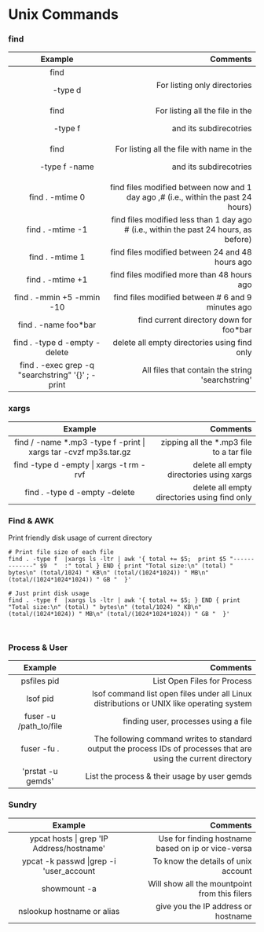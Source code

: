 # Unix Commands

### find

|                                 Example                                 |                                                                                     Comments |
|:-----------------------------------------------------------------------:|---------------------------------------------------------------------------------------------:|
|                           find <dir> -type d                            |                                                                 For listing only directories |
|                           find <dir> -type f                            |                                 For listing all the file in the <dir> and its subdirecotries |
|                   find <dir> -type f -name <filename>                   |            For listing all the file with name <filename> in the <dir> and its subdirecotries |
|                             find . -mtime 0                             |            find files modified between now and 1 day ago ,# (i.e., within the past 24 hours) |
|                            find . -mtime -1                             |        find files modified less than 1 day ago # (i.e., within the past 24 hours, as before) |
|                             find . -mtime 1                             |                                              find files modified between 24 and 48 hours ago |
|                            find . -mtime +1                             |                                                   find files modified more than 48 hours ago |
|                        find . -mmin +5 -mmin -10                        |                                            find files modified between # 6 and 9 minutes ago |
|                          find . -name foo\*bar                          |                                                      find current directory down for foo*bar |   
|                      find . -type d -empty -delete                      |                                                 delete all empty directories using find only |
|           find . -exec grep -q "searchstring" '{}' \; -print            |                                             All files that contain the string 'searchstring' |

### xargs

| Example           | Comments  |
|:-------------:| -----:|
| find / -name *.mp3 -type f -print \| xargs tar -cvzf mp3s.tar.gz        |zipping all the *.mp3 file to a tar file|
| find -type d -empty \| xargs -t rm -rvf        | delete all empty directories using xargs|
|find . -type d -empty -delete|delete all empty directories using find only|

### Find & AWK

Print friendly disk usage of current directory

```
# Print file size of each file
find . -type f  |xargs ls -ltr | awk '{ total += $5;  print $5 "-------------" $9  "  :" total } END { print "Total size:\n" (total) " bytes\n" (total/1024) " KB\n" (total/(1024*1024)) " MB\n" (total/(1024*1024*1024)) " GB "  }'

# Just print disk usage
find . -type f  |xargs ls -ltr | awk '{ total += $5; } END { print "Total size:\n" (total) " bytes\n" (total/1024) " KB\n" (total/(1024*1024)) " MB\n" (total/(1024*1024*1024)) " GB "  }'



```

### Process & User

|Example           |Comments  |
|:-------------:| -----:|
| psfiles pid|List Open Files for Process|
| lsof pid|lsof command list open files under all Linux distributions or UNIX like operating system|
|fuser -u /path_to/file|finding user, processes using a file|
|fuser -fu .|The following command writes to standard output the process IDs of processes that are using the current directory|
|'prstat -u gemds' |List the process & their usage by user gemds|

### Sundry

|Example           |Comments  |
|:-------------:| -----:|
|ypcat hosts \| grep 'IP Address/hostname'|Use for finding hostname based on ip or vice-versa |
|ypcat -k passwd \|grep -i 'user_account| To know the details of unix account|
|showmount -a <Filer host>|Will show all the mountpoint from this filers|
|nslookup hostname or alias| give you the IP address or hostname|


